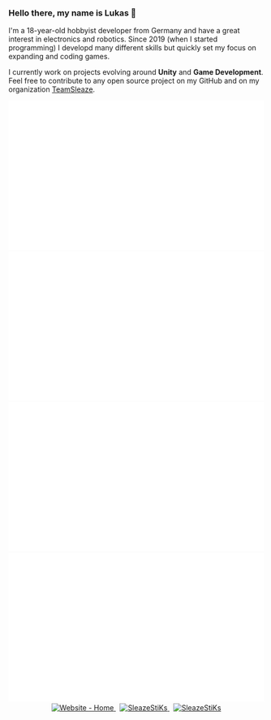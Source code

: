 ### Hello there, my name is Lukas 👋 

I'm a <!-- age starts -->18<!-- age ends -->-year-old hobbyist developer from Germany and have a great interest in electronics and robotics.
Since 2019 (when I started programming) I developd many different skills but quickly set my focus on expanding and coding games.

I currently work on projects evolving around **Unity** and **Game Development**. Feel free to contribute to any open source project on my GitHub and on my organization [TeamSleaze](https://www.github.com/teamsleaze).

<div align="center">
   <img src="https://raw.githubusercontent.com/sleazestiks/sleazestiks/master/generated/overview.svg#gh-dark-mode-only" />
   <img src="https://raw.githubusercontent.com/sleazestiks/sleazestiks/master/generated/languages.svg#gh-dark-mode-only" />
   <img src="https://raw.githubusercontent.com/sleazestiks/sleazestiks/master/generated/overview.svg#gh-light-mode-only" />
   <img src="https://raw.githubusercontent.com/sleazestiks/sleazestiks/master/generated/languages.svg#gh-light-mode-only" />
</div>
<div align="center">
   <a href="https://sleazestiks.github.io/" target="_blank">
      <img src="https://img.shields.io/badge/Website-Home-3fb950?style=for-the-badge" alt="Website - Home">
   </a>
   &nbsp;
   <a href="https://twitter.com/sleazestiks" target="_blank">
      <img src="https://img.shields.io/twitter/follow/sleazestiks?logo=twitter&style=for-the-badge" alt="SleazeStiKs" />
   </a>
   &nbsp;
   <a href="https://ko-fi.com/H2H7CJF48" target="_blank">
      <img src="https://img.shields.io/badge/Support-SleazeStiKs-ad63f8?style=for-the-badge&logo=kofi" alt="SleazeStiKs" />
   </a>
</div>
